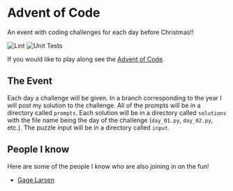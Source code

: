 Advent of Code
==============

An event with coding challenges for each day before Christmas!!

![Lint](https://github.com/TannerFrandsen/AdventOfCode/workflows/Lint/badge.svg?branch=2020)
![Unit Tests](https://github.com/TannerFrandsen/AdventOfCode/workflows/Unit%20Tests/badge.svg)

If you would like to play along see the [Advent of Code](https://adventofcode.com).

The Event
---------
Each day a challenge will be given.  In a branch corresponding to the year I will post my solution to the challenge.
All of the prompts will be in a directory called `prompts`. Each solution will be in a directory called 
`solutions` with the file name being the day of the challenge (`day_01.py`, `day_02.py`, etc.).
The puzzle input will be in a directory called `input`.

People I know
-------------
Here are some of the people I know who are also joining in on the fun!

- [Gage Larsen](https://github.com/gagelarsen/adventofcode)
